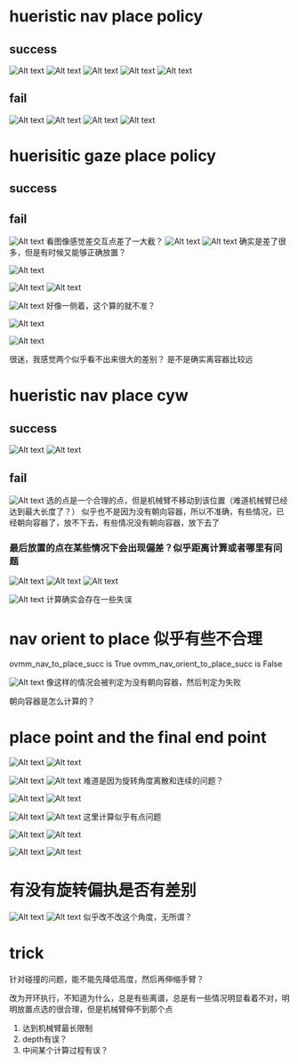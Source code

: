 # hueristic nav place policy
## success
![Alt text](image.png)
![Alt text](image-1.png)
![Alt text](image-2.png)
![Alt text](image-7.png)
![Alt text](image-8.png)
## fail
![Alt text](image-3.png)
![Alt text](image-4.png)
![Alt text](image-5.png)
![Alt text](image-6.png)


# huerisitic gaze place policy
## success

## fail
![Alt text](image-9.png)
看图像感觉差交互点差了一大截？
![Alt text](image-10.png)
![Alt text](image-11.png)
确实是差了很多，但是有时候又能够正确放置？

![Alt text](image-12.png)

![Alt text](image-13.png)
![Alt text](image-14.png)

![Alt text](image-15.png)
好像一侧着，这个算的就不准？

![Alt text](image-16.png)

![Alt text](image-17.png)

很迷，我感觉两个似乎看不出来很大的差别？
是不是确实离容器比较远

# hueristic nav place cyw
## success
![Alt text](image-18.png)
![Alt text](image-19.png)

## fail

![Alt text](image-20.png)
选的点是一个合理的点，但是机械臂不移动到该位置（难道机械臂已经达到最大长度了？）
似乎也不是因为没有朝向容器，所以不准确，有些情况，已经朝向容器了，放不下去，有些情况没有朝向容器，放下去了


### 最后放置的点在某些情况下会出现偏差？似乎距离计算或者哪里有问题
![Alt text](image-21.png)
![Alt text](image-22.png)
![Alt text](image-23.png)

![Alt text](image-24.png)
计算确实会存在一些失误

# nav orient to place 似乎有些不合理
ovmm_nav_to_place_succ is True
ovmm_nav_orient_to_place_succ is False

![Alt text](image-21.png)
像这样的情况会被判定为没有朝向容器，然后判定为失败

朝向容器是怎么计算的？

# place point and the final end point
![Alt text](image-25.png)
![Alt text](image-26.png)

![Alt text](image-27.png)
![Alt text](image-28.png)
难道是因为旋转角度离散和连续的问题？

![Alt text](image-29.png)
![Alt text](image-30.png)

![Alt text](image-31.png)
![Alt text](image-32.png)
这里计算似乎有点问题

![Alt text](image-33.png)
![Alt text](image-34.png)

![Alt text](image-35.png)
![Alt text](image-36.png)

# 有没有旋转偏执是否有差别
![Alt text](image-37.png)
![Alt text](image-38.png)
似乎改不改这个角度，无所谓？

# trick
针对碰撞的问题，能不能先降低高度，然后再伸缩手臂？

改为开环执行，不知道为什么，总是有些离谱，总是有一些情况明显看着不对，明明放置点选的很合理，但是机械臂伸不到那个点
1. 达到机械臂最长限制
2. depth有误？
3. 中间某个计算过程有误？